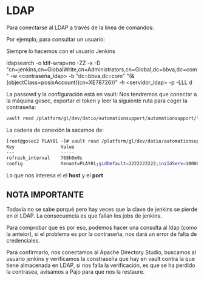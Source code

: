 # LDAP
Para conectarse al LDAP a través de la línea de comandos:

Por ejemplo, para consultar un usuario:

Siempre lo hacemos con el usuario Jenkins

ldapsearch -o ldif-wrap=no -ZZ -x -D "cn=jenkins,cn=GlobalWrite,cn=Administrators,cn=Global,dc=bbva,dc=com" -w <contraseña_ldap> -b "dc=bbva,dc=com" "(&(objectClass=posixAccount)(cn=XE78726))" -h <servidor_ldap> -p <puerto> -LLL d

La passowd y la configuración está en vault:
Nos tendremos que conectar a la máquina gosec, exportar el token y leer la siguiente ruta para coger la contraseña:
~~~ bash
vault read /platform/gl/dev/datio/automationsupport/automationsupport/ldap/basic/ldap
~~~

La cadena de conexión la sacamos de:
~~~ bash
[root@gosec2 PLAY01 ~]# vault read /platform/gl/dev/datio/automationsupport/automationsupport/config
Key             	Value
---             	-----
refresh_interval	768h0m0s
config          	tenant=PLAY01;gidDefault=2222222222;iniIdServ=10000;finIdServ=10499;iniIdUser=30000;finIdUser=30999;baseLdap=dc=bbva,dc=com;realm=GL.PLAY01.BBVA.COM;groupDefault=DaasUsers;country=GL;host=ldap.secaas.play.es.ether.igrupobbva;port=389;groupDcosService=manager_admin;groupDcosNominal=DATA_ADM_DCOS;endPointKeytab=v2/keytab;endPointLdap=v2/ldap;endPointCertificate=v2/certificates;NOMBRE_AZ=SVES1P1HdDaaSH3;USUARIO_AZ=uhddaash3;Smartconnect_api=hddaasapi.sces1p100.isi;ISIROOTPATH=/ifs/HD/DaaS/H3;ZoneID=31;vault_path_hdfsls=platform/gl/dev/datio/hdfsls/hdfsls
~~~

Lo que nos interesa el el **host** y el **port**

## NOTA IMPORTANTE
Todavía no se sabe porqué pero hay veces que la clave de jenkins se pierde en el LDAP. La consecuencia es que fallan los jobs de jenkins.

Para comprobar que es por eso, podemos hacer una consulta al ldap (como la anteior), si el problema es por la contraseña, nos dará un error de falta de credenciales.

Para confirmarlo, nos conectamos al Apache Directory Studio, buscamos al usuario jenkins y verificamos la constraseña que hay en vault contra la que tiene almacenada en LDAP, si nos falla la verificación, es que se ha perdido la contrasea, avisamos a Pajo para que nos la restaure.
